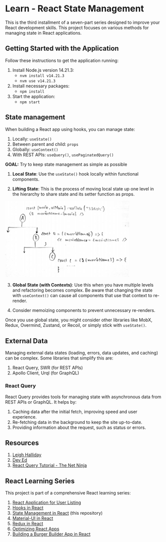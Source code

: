 # Learn - React State Management

This is the third installment of a seven-part series designed to improve your React development skills. This project focuses on various methods for managing state in React applications.



## Getting Started with the Application
Follow these instructions to get the application running:
1. Install Node.js version 14.21.3:
   - `nvm install v14.21.3`
   - `nvm use v14.21.3`
2. Install necessary packages:
   - `npm install`
3. Start the application:
   - `npm start`



## State management

When building a React app using hooks, you can manage state:
1. Locally: `useState()`
2. Between parent and child: `props`
3. Globally: `useContext()`
4. With REST APIs: `useQuery()`, `usePaginatedQuery()`

**GOAL:** Try to keep state management as simple as possible

1. **Local State**: Use the `useState()` hook locally within functional components.

2. **Lifting State**: This is the process of moving local state up one level in the hierarchy to share state and its setter function as props.

<p><img src='./props.JPG' width='400'></p>

3. **Global State (with Contexts)**: Use this when you have multiple levels and refactoring becomes complex. Be aware that changing the state with `useContext()` can cause all components that use that context to re-render.

4. Consider memoizing components to prevent unnecessary re-renders.

Once you use global state, you might consider other libraries like MobX, Redux, Overmind, Zustand, or Recoil, or simply stick with `useState()`.



## External Data
Managing external data states (loading, errors, data updates, and caching) can be complex. Some libraries that simplify this are:
1. React Query, SWR (for REST APIs)
2. Apollo Client, Urql (for GraphQL)

### React Query
React Query provides tools for managing state with asynchronous data from REST APIs or GraphQL. It helps by:
1. Caching data after the initial fetch, improving speed and user experience.
2. Re-fetching data in the background to keep the site up-to-date.
3. Providing information about the request, such as status or errors.



## Resources
1. [Leigh Halliday](https://www.youtube.com/watch?v=FzlurzsCW4M)
2. [Dev Ed](https://www.youtube.com/watch?v=35lXWvCuM8o&t=205s)
3. [React Query Tutorial - The Net Ninja](https://www.youtube.com/playlist?list=PL4cUxeGkcC9jpi7Ptjl5b50p9gLjOFani)



## React Learning Series
This project is part of a comprehensive React learning series:
1. [React Application for User Listing](https://github.com/tanishabisht/Learn-ReactUsersListing)
2. [Hooks in React](https://github.com/tanishabisht/Learn-ReactHooks)
3. [State Management in React](https://github.com/tanishabisht/Learn-ReactStateManagement) (this repository)
4. [Material-UI in React](https://github.com/tanishabisht/Learn-ReactMUI)
5. [Redux in React](https://github.com/tanishabisht/Learn-ReactRedux)
6. [Optimizing React Apps](https://github.com/tanishabisht/Learn-ReactOptimization)
7. [Building a Burger Builder App in React](https://github.com/tanishabisht/Learn-ReactBurgerBuilder)